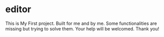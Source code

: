 editor
======
  This is My First project.
  Built for me and by me.
  Some functionalities are missing but trying to solve them. Your help will be welcomed.
Thank you!
